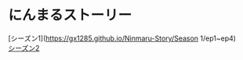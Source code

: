 # にんまるストーリー
[シーズン1](https://gx1285.github.io/Ninmaru-Story/Season 1/ep1~ep4)  
[シーズン2](https://gx1285.github.io/Ninmaru-Story/Season%202/ep5~ep7)  
